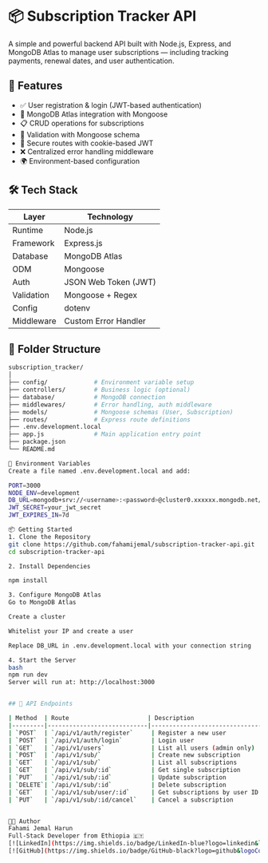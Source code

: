 # 📦 Subscription Tracker API

A simple and powerful backend API built with Node.js, Express, and MongoDB Atlas to manage user subscriptions — including tracking payments, renewal dates, and user authentication.

## 🚀 Features

- ✅ User registration & login (JWT-based authentication)
- 📡 MongoDB Atlas integration with Mongoose
- 📋 CRUD operations for subscriptions
- 🧠 Validation with Mongoose schema
- 🔐 Secure routes with cookie-based JWT
- ❌ Centralized error handling middleware
- 🌍 Environment-based configuration

## 🛠️ Tech Stack

| Layer          | Technology               |
|----------------|--------------------------|
| Runtime        | Node.js                  |
| Framework      | Express.js               |
| Database       | MongoDB Atlas            |
| ODM            | Mongoose                 |
| Auth           | JSON Web Token (JWT)     |
| Validation     | Mongoose + Regex         |
| Config         | dotenv                   |
| Middleware     | Custom Error Handler     |

## 📁 Folder Structure

```bash
subscription_tracker/
│
├── config/             # Environment variable setup
├── controllers/        # Business logic (optional)
├── database/           # MongoDB connection
├── middlewares/        # Error handling, auth middleware
├── models/             # Mongoose schemas (User, Subscription)
├── routes/             # Express route definitions
├── .env.development.local
├── app.js              # Main application entry point
├── package.json
└── README.md

🔐 Environment Variables
Create a file named .env.development.local and add:

PORT=3000
NODE_ENV=development
DB_URL=mongodb+srv://<username>:<password>@cluster0.xxxxxx.mongodb.net/
JWT_SECRET=your_jwt_secret
JWT_EXPIRES_IN=7d

📦 Getting Started
1. Clone the Repository
git clone https://github.com/fahamijemal/subscription-tracker-api.git
cd subscription-tracker-api

2. Install Dependencies

npm install

3. Configure MongoDB Atlas
Go to MongoDB Atlas

Create a cluster

Whitelist your IP and create a user

Replace DB_URL in .env.development.local with your connection string

4. Start the Server
bash
npm run dev
Server will run at: http://localhost:3000


## 🔌 API Endpoints

| Method  | Route                      | Description                          | Requires Auth |
|---------|----------------------------|--------------------------------------|---------------|
| `POST`  | `/api/v1/auth/register`     | Register a new user                  | ❌ No         |
| `POST`  | `/api/v1/auth/login`        | Login user                           | ❌ No         |
| `GET`   | `/api/v1/users`             | List all users (admin only)          | ✅ Yes (Admin)|
| `POST`  | `/api/v1/sub/`              | Create new subscription              | ✅ Yes        |
| `GET`   | `/api/v1/sub/`              | List all subscriptions               | ✅ Yes        |
| `GET`   | `/api/v1/sub/:id`           | Get single subscription              | ✅ Yes        |
| `PUT`   | `/api/v1/sub/:id`           | Update subscription                  | ✅ Yes        |
| `DELETE`| `/api/v1/sub/:id`           | Delete subscription                  | ✅ Yes        |
| `GET`   | `/api/v1/sub/user/:id`      | Get subscriptions by user ID         | ✅ Yes        |
| `PUT`   | `/api/v1/sub/:id/cancel`    | Cancel a subscription                | ✅ Yes        |


👨‍💻 Author
Fahami Jemal Harun
Full-Stack Developer from Ethiopia 🇪🇹
[![LinkedIn](https://img.shields.io/badge/LinkedIn-blue?logo=linkedin&logoColor=white)](https://www.linkedin.com/in/fahamijemal)
[![GitHub](https://img.shields.io/badge/GitHub-black?logo=github&logoColor=white)](https://github.com/fahamijemal)
